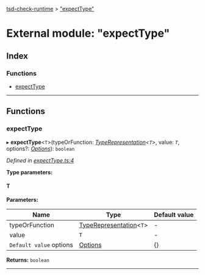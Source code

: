 [tsd-check-runtime](../README.md) > ["expectType"](../modules/_expecttype_.md)

# External module: "expectType"

## Index

### Functions

* [expectType](_expecttype_.md#expecttype)

---

## Functions

<a id="expecttype"></a>

###  expectType

▸ **expectType**<`T`>(typeOrFunction: *[TypeRepresentation](_types_.md#typerepresentation)<`T`>*, value: *`T`*, options?: *[Options](../interfaces/_types_.options.md)*): `boolean`

*Defined in [expectType.ts:4](https://github.com/cancerberoSgx/tsd-check-runtime/blob/a00c97c/src/expectType.ts#L4)*

**Type parameters:**

#### T 
**Parameters:**

| Name | Type | Default value |
| ------ | ------ | ------ |
| typeOrFunction | [TypeRepresentation](_types_.md#typerepresentation)<`T`> | - |
| value | `T` | - |
| `Default value` options | [Options](../interfaces/_types_.options.md) |  {} |

**Returns:** `boolean`

___

